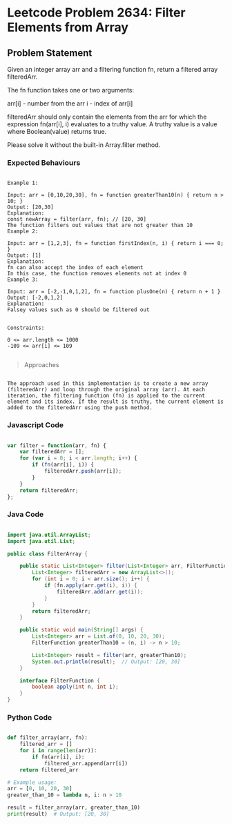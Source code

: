 # Leetcode Problem 2634: Filter Elements from Array

## Problem Statement

Given an integer array arr and a filtering function fn, return a filtered array filteredArr.

The fn function takes one or two arguments:

arr[i] - number from the arr
i - index of arr[i]

filteredArr should only contain the elements from the arr for which the expression fn(arr[i], i) evaluates to a truthy value. A truthy value is a value where Boolean(value) returns true.

Please solve it without the built-in Array.filter method.

### Expected Behaviours

```plaintext

Example 1:

Input: arr = [0,10,20,30], fn = function greaterThan10(n) { return n > 10; }
Output: [20,30]
Explanation:
const newArray = filter(arr, fn); // [20, 30]
The function filters out values that are not greater than 10
Example 2:

Input: arr = [1,2,3], fn = function firstIndex(n, i) { return i === 0; }
Output: [1]
Explanation:
fn can also accept the index of each element
In this case, the function removes elements not at index 0
Example 3:

Input: arr = [-2,-1,0,1,2], fn = function plusOne(n) { return n + 1 }
Output: [-2,0,1,2]
Explanation:
Falsey values such as 0 should be filtered out
 

Constraints:

0 <= arr.length <= 1000
-109 <= arr[i] <= 109
 
```

> Approaches

```plaintext

The approach used in this implementation is to create a new array (filteredArr) and loop through the original array (arr). At each iteration, the filtering function (fn) is applied to the current element and its index. If the result is truthy, the current element is added to the filteredArr using the push method.

```
### Javascript Code

```javascript

var filter = function(arr, fn) {
    var filteredArr = [];
    for (var i = 0; i < arr.length; i++) {
        if (fn(arr[i], i)) {
            filteredArr.push(arr[i]);
        }
    }
    return filteredArr;
};

```
### Java Code

```java

import java.util.ArrayList;
import java.util.List;

public class FilterArray {

    public static List<Integer> filter(List<Integer> arr, FilterFunction fn) {
        List<Integer> filteredArr = new ArrayList<>();
        for (int i = 0; i < arr.size(); i++) {
            if (fn.apply(arr.get(i), i)) {
                filteredArr.add(arr.get(i));
            }
        }
        return filteredArr;
    }

    public static void main(String[] args) {
        List<Integer> arr = List.of(0, 10, 20, 30);
        FilterFunction greaterThan10 = (n, i) -> n > 10;

        List<Integer> result = filter(arr, greaterThan10);
        System.out.println(result);  // Output: [20, 30]
    }

    interface FilterFunction {
        boolean apply(int n, int i);
    }
}


```
### Python Code

```python

def filter_array(arr, fn):
    filtered_arr = []
    for i in range(len(arr)):
        if fn(arr[i], i):
            filtered_arr.append(arr[i])
    return filtered_arr

# Example usage:
arr = [0, 10, 20, 30]
greater_than_10 = lambda n, i: n > 10

result = filter_array(arr, greater_than_10)
print(result)  # Output: [20, 30]


```